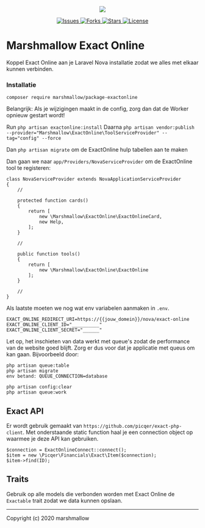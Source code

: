 <p align="center">
    <img src="https://cdn.marshmallow-office.com/media/images/logo/marshmallow.transparent.red.png">
</p>
<p align="center">
    <a href="https://github.com/Marshmallow-Development">
        <img src="https://img.shields.io/github/issues/Marshmallow-Development/package-historytracking.svg" alt="Issues">
    </a>
    <a href="https://github.com/Marshmallow-Development">
        <img src="https://img.shields.io/github/forks/Marshmallow-Development/package-historytracking.svg" alt="Forks">
    </a>
    <a href="https://github.com/Marshmallow-Development">
        <img src="https://img.shields.io/github/stars/Marshmallow-Development/package-historytracking.svg" alt="Stars">
    </a>
    <a href="https://github.com/Marshmallow-Development">
        <img src="https://img.shields.io/github/license/Marshmallow-Development/package-historytracking.svg" alt="License">
    </a>
</p>

# Marshmallow Exact Online
Koppel Exact Online aan je Laravel Nova installatie zodat we alles met elkaar kunnen verbinden.

### Installatie

`composer require marshmallow/package-exactonline`

Belangrijk:
Als je wijzigingen maakt in de config, zorg dan dat de Worker opnieuw gestart wordt!


Run `php artisan exactonline:install`
Daarna `php artisan vendor:publish --provider="Marshmallow\ExactOnline\ToolServiceProvider" --tag="config" --force`

Dan `php artisan migrate` om de ExactOnline hulp tabellen aan te maken

Dan gaan we naar `app/Providers/NovaServiceProvider` om de ExactOnline tool te registeren:
```
class NovaServiceProvider extends NovaApplicationServiceProvider
{
    //

    protected function cards()
    {
        return [
            new \Marshmallow\ExactOnline\ExactOnlineCard,
            new Help,
        ];
    }

    //

    public function tools()
    {
        return [
            new \Marshmallow\ExactOnline\ExactOnline
        ];
    }
    
    //
}
```

Als laatste moeten we nog wat env variabelen aanmaken in `.env`.
```
EXACT_ONLINE_REDIRECT_URI=https://{{jouw_domein}}/nova/exact-online
EXACT_ONLINE_CLIENT_ID="__________"
EXACT_ONLINE_CLIENT_SECRET="______"
```

Let op, het inschieten van data werkt met queue's zodat de performance van de website goed blijft. Zorg er dus voor dat je applicatie met queus om kan gaan. Bijvoorbeeld door:
```
php artisan queue:table
php artisan migrate
env betand: QUEUE_CONNECTION=database

php artisan config:clear
php artisan queue:work
```

## Exact API
Er wordt gebruik gemaakt van `https://github.com/picqer/exact-php-client`. Met onderstaande static function haal je een connection object op waarmee je deze API kan gebruiken.

```
$connection = ExactOnlineConnect::connect();
$item = new \Picqer\Financials\Exact\Item($connection);
$item->find(ID);
```

## Traits
Gebruik op alle models die verbonden worden met Exact Online de `Exactable` trait zodat we data kunnen opslaan.


- - -

Copyright (c) 2020 marshmallow